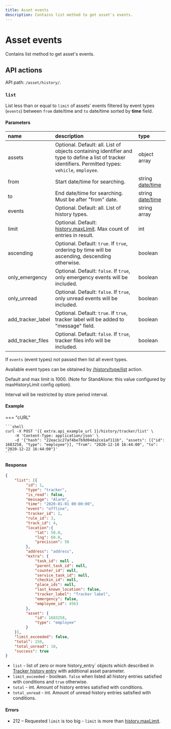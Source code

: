 ```yaml
---
title: Asset events
description: Contains list method to get asset's events.
---
```


# Asset events

Contains list method to get asset's events.


## API actions

API path: `/asset/history/`.

### `list`

List less than or equal to `limit` of assets' events filtered by event types (`events`) between `from` date/time 
and `to` date/time sorted by **time** field. 

#### Parameters

| name              | description                                                                                                                                             | type                                                                    |
|:------------------|:--------------------------------------------------------------------------------------------------------------------------------------------------------|:------------------------------------------------------------------------|
| assets            | Optional. Default: all. List of objects containing identifier and type to define a list of tracker identifiers. Permitted types: `vehicle`, `employee`. | object array                                                            |
| from              | Start date/time for searching.                                                                                                                          | string [date/time](../../../getting-started/introduction.md#data-types) |
| to                | End date/time for searching. Must be after "from" date.                                                                                                 | string [date/time](../../../getting-started/introduction.md#data-types) |
| events            | Optional. Default: all. List of history types.                                                                                                          | string array                                                            |
| limit             | Optional. Default: [history.maxLimit](../dealer.md). Max count of entries in result.                                                                    | int                                                                     |
| ascending         | Optional. Default: `true`. If `true`, ordering by time will be ascending, descending otherwise.                                                         | boolean                                                                 |
| only_emergency    | Optional. Default: `false`. If `true`, only emergency events will be included.                                                                          | boolean                                                                 |
| only_unread       | Optional. Default: `false`. If `true`, only unread events will be included.                                                                             | boolean                                                                 |
| add_tracker_label | Optional. Default: `true`. If `true`, tracker label will be added to "message" field.                                                                   | boolean                                                                 |
| add_tracker_files | Optional. Default: `false`. If `true`, tracker files info will be included.                                                                             | boolean                                                                 |

If `events` (event types) not passed then list all event types.

Available event types can be obtained by [/history/type/list](./history_type.md#list) action.

Default and max limit is 1000. (Note for StandAlone: this value configured by maxHistoryLimit config option).

Interval will be restricted by store period interval.

#### Example

=== "cURL"

    ```shell
    curl -X POST '{{ extra.api_example_url }}/history/tracker/list' \
        -H 'Content-Type: application/json' \
        -d '{"hash": "22eac1c27af4be7b9d04da2ce1af111b", "assets": [{"id": 1683258, "type": "employee"}], "from": "2020-12-10 16:44:00", "to": "2020-12-22 16:44:00"}'
    ```

#### Response

```json
{
    "list": [{
         "id": 1,
         "type": "tracker",
         "is_read": false,
         "message": "Alarm",
         "time": "2020-01-01 00:00:00",
         "event": "offline",
         "tracker_id": 2,
         "rule_id": 3,
         "track_id": 4,
         "location":{ 
             "lat": 50.0,
             "lng": 60.0,
             "precision": 50
         },
         "address": "address",
         "extra": {
             "task_id": null ,
             "parent_task_id": null,
             "counter_id": null,
             "service_task_id": null,
             "checkin_id": null,
             "place_ids": null,
             "last_known_location": false,
             "tracker_label": "Tracker label",
             "emergency": false,
             "employee_id": 4563
         },
         "asset": {
             "id": 1683258,
             "type": "employee"
         }
    }],
    "limit_exceeded": false,
    "total": 150,
    "total_unread": 10,
    "success": true
}
```

* `list` - list of zero or more history_entry` objects which described in [Tracker history entry](./index.md#tracker-history-entry) with additional asset parameter. 
* `limit_exceeded` - boolean. `false` when listed all history entries satisfied with conditions and `true` otherwise.
* `total` - int. Amount of history entries satisfied with conditions.
* `total_unread` - int. Amount of unread history entries satisfied with conditions.

#### Errors

* 212 – Requested `limit` is too big - `limit` is more than [history.maxLimit](../dealer.md).
